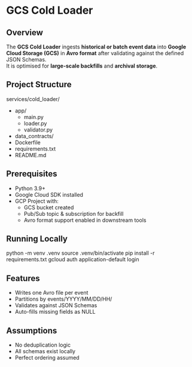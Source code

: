 
# GCS Cold Loader

## Overview
The **GCS Cold Loader** ingests **historical or batch event data** into **Google Cloud Storage (GCS)** in **Avro format** after validating against the defined JSON Schemas.  
It is optimised for **large-scale backfills** and **archival storage**.

## Project Structure
services/cold_loader/
- app/
  - main.py      
  - loader.py           
  - validator.py          
- data_contracts/       
- Dockerfile
- requirements.txt
- README.md

## Prerequisites
- Python 3.9+
- Google Cloud SDK installed
- GCP Project with:
  - GCS bucket created
  - Pub/Sub topic & subscription for backfill
  - Avro format support enabled in downstream tools

## Running Locally
python -m venv .venv
source .venv/bin/activate
pip install -r requirements.txt
gcloud auth application-default login

## Features
- Writes one Avro file per event
- Partitions by events/YYYY/MM/DD/HH/
- Validates against JSON Schemas
- Auto-fills missing fields as NULL

## Assumptions
- No deduplication logic
- All schemas exist locally
- Perfect ordering assumed
